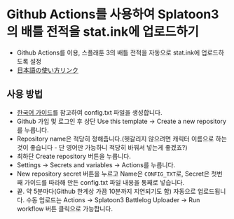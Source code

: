 # Github Actions를 사용하여 Splatoon3의 배틀 전적을 stat.ink에 업로드하기
- Github Actions를 이용, 스플래툰 3의 배틀 전적을 자동으로 stat.ink에 업로드하도록 설정
- [日本語の使い方リンク](./README.ja.md)

## 사용 방법
- [한국어 가이드](https://github.com/cake-monotone/s3s)를 참고하여 config.txt 파일을 생성합니다.
- Github 가입 및 로그인 후 상단 Use this template -> Create a new repository를 누릅니다.
- Repository name은 적당히 정해줍니다.(헷갈리지 않으려면 캐릭터 이름으로 하는것이 좋습니다 - 단 영어만 가능하니 적당히 바꿔서 넣는게 좋겠죠?)
- 최하단 Create repository 버튼을 누릅니다.
- Settings -> Secrets and variables -> Actions를 누릅니다.
- New repository secret 버튼을 누르고 Name은 `CONFIG_TXT`로, Secret은 첫번째 가이드를 따라해 만든 config.txt 파일 내용을 통째로 넣습니다.
- 끝. 약 5분마다(Github 한계상 가끔 10분까지 지연되기도 함) 자동으로 업로드됩니다. 수동 업로드는 Actions -> Splatoon3 Battlelog Uploader -> Run workflow 버튼 클릭으로 가능합니다.
